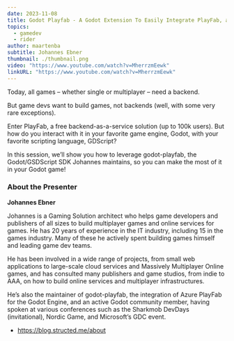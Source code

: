 ```yaml
---
date: 2023-11-08
title: Godot Playfab - A Godot Extension To Easily Integrate PlayFab, a Cloud-Based BaaS
topics:
  - gamedev
  - rider
author: maartenba
subtitle: Johannes Ebner
thumbnail: ./thumbnail.png
video: "https://www.youtube.com/watch?v=MherrzmEewk"
linkURL: "https://www.youtube.com/watch?v=MherrzmEewk"
---
```


Today, all games – whether single or multiplayer – need a backend.

But game devs want to build games, not backends (well, with some very rare exceptions).

Enter PlayFab, a free backend-as-a-service solution (up to 100k users). But how do you interact with it in your favorite game engine, Godot, with your favorite scripting language, GDScript?

In this session, we’ll show you how to leverage godot-playfab, the Godot/GSDScript SDK Johannes maintains, so you can make the most of it in your Godot game!

### About the Presenter

**Johannes Ebner**

Johannes is a Gaming Solution architect who helps game developers and publishers of all sizes to build multiplayer games and online services for games. He has 20 years of experience in the IT industry, including 15 in the games industry. Many of these he actively spent building games himself and leading game dev teams.

He has been involved in a wide range of projects, from small web applications to large-scale cloud services and Massively Multiplayer Online games, and has consulted many publishers and game studios, from indie to AAA, on how to build online services and multiplayer infrastructures.

He’s also the maintainer of godot-playfab, the integration of Azure PlayFab for the Godot Engine, and an active Godot community member, having spoken at various conferences such as the Sharkmob DevDays (invitational), Nordic Game, and Microsoft’s GDC event.

- <https://blog.structed.me/about>

